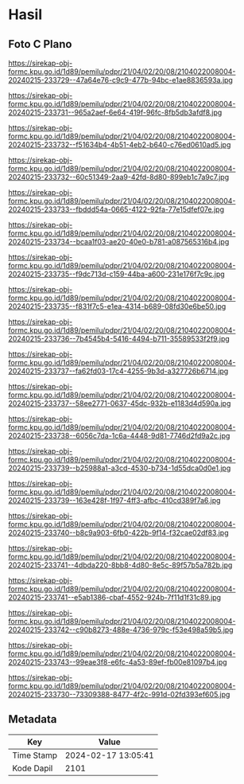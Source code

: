# Hasil

## Foto C Plano

https://sirekap-obj-formc.kpu.go.id/1d89/pemilu/pdpr/21/04/02/20/08/2104022008004-20240215-233729--47a64e76-c9c9-477b-94bc-e1ae8836593a.jpg

https://sirekap-obj-formc.kpu.go.id/1d89/pemilu/pdpr/21/04/02/20/08/2104022008004-20240215-233731--965a2aef-6e64-419f-96fc-8fb5db3afdf8.jpg

https://sirekap-obj-formc.kpu.go.id/1d89/pemilu/pdpr/21/04/02/20/08/2104022008004-20240215-233732--f51634b4-4b51-4eb2-b640-c76ed0610ad5.jpg

https://sirekap-obj-formc.kpu.go.id/1d89/pemilu/pdpr/21/04/02/20/08/2104022008004-20240215-233732--60c51349-2aa9-42fd-8d80-899eb1c7a9c7.jpg

https://sirekap-obj-formc.kpu.go.id/1d89/pemilu/pdpr/21/04/02/20/08/2104022008004-20240215-233733--fbddd54a-0665-4122-92fa-77e15dfef07e.jpg

https://sirekap-obj-formc.kpu.go.id/1d89/pemilu/pdpr/21/04/02/20/08/2104022008004-20240215-233734--bcaa1f03-ae20-40e0-b781-a087565316b4.jpg

https://sirekap-obj-formc.kpu.go.id/1d89/pemilu/pdpr/21/04/02/20/08/2104022008004-20240215-233735--f9dc713d-c159-44ba-a600-231e176f7c9c.jpg

https://sirekap-obj-formc.kpu.go.id/1d89/pemilu/pdpr/21/04/02/20/08/2104022008004-20240215-233735--f831f7c5-e1ea-4314-b689-08fd30e6be50.jpg

https://sirekap-obj-formc.kpu.go.id/1d89/pemilu/pdpr/21/04/02/20/08/2104022008004-20240215-233736--7b4545b4-5416-4494-b711-35589533f2f9.jpg

https://sirekap-obj-formc.kpu.go.id/1d89/pemilu/pdpr/21/04/02/20/08/2104022008004-20240215-233737--fa62fd03-17c4-4255-9b3d-a327726b6714.jpg

https://sirekap-obj-formc.kpu.go.id/1d89/pemilu/pdpr/21/04/02/20/08/2104022008004-20240215-233737--58ee2771-0637-45dc-932b-e1183d4d590a.jpg

https://sirekap-obj-formc.kpu.go.id/1d89/pemilu/pdpr/21/04/02/20/08/2104022008004-20240215-233738--6056c7da-1c6a-4448-9d81-7746d2fd9a2c.jpg

https://sirekap-obj-formc.kpu.go.id/1d89/pemilu/pdpr/21/04/02/20/08/2104022008004-20240215-233739--b25988a1-a3cd-4530-b734-1d55dca0d0e1.jpg

https://sirekap-obj-formc.kpu.go.id/1d89/pemilu/pdpr/21/04/02/20/08/2104022008004-20240215-233739--163e428f-1f97-4ff3-afbc-410cd389f7a6.jpg

https://sirekap-obj-formc.kpu.go.id/1d89/pemilu/pdpr/21/04/02/20/08/2104022008004-20240215-233740--b8c9a903-6fb0-422b-9f14-f32cae02df83.jpg

https://sirekap-obj-formc.kpu.go.id/1d89/pemilu/pdpr/21/04/02/20/08/2104022008004-20240215-233741--4dbda220-8bb8-4d80-8e5c-89f57b5a782b.jpg

https://sirekap-obj-formc.kpu.go.id/1d89/pemilu/pdpr/21/04/02/20/08/2104022008004-20240215-233741--e5ab1386-cbaf-4552-924b-7f11d1f31c89.jpg

https://sirekap-obj-formc.kpu.go.id/1d89/pemilu/pdpr/21/04/02/20/08/2104022008004-20240215-233742--c90b8273-488e-4736-979c-f53e498a59b5.jpg

https://sirekap-obj-formc.kpu.go.id/1d89/pemilu/pdpr/21/04/02/20/08/2104022008004-20240215-233743--99eae3f8-e6fc-4a53-89ef-fb00e81097b4.jpg

https://sirekap-obj-formc.kpu.go.id/1d89/pemilu/pdpr/21/04/02/20/08/2104022008004-20240215-233730--73309388-8477-4f2c-991d-02fd393ef605.jpg


## Metadata

| Key        | Value               |
| ---------- | ------------------- |
| Time Stamp | 2024-02-17 13:05:41 |
| Kode Dapil | 2101                |



